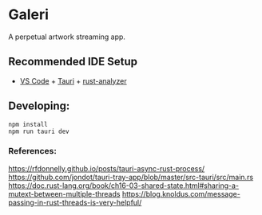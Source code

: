 # Galeri

A perpetual artwork streaming app.

## Recommended IDE Setup

- [VS Code](https://code.visualstudio.com/) + [Tauri](https://marketplace.visualstudio.com/items?itemName=tauri-apps.tauri-vscode) + [rust-analyzer](https://marketplace.visualstudio.com/items?itemName=rust-lang.rust-analyzer)

## Developing:

```
npm install
npm run tauri dev
```

### References:
https://rfdonnelly.github.io/posts/tauri-async-rust-process/
https://github.com/jondot/tauri-tray-app/blob/master/src-tauri/src/main.rs
https://doc.rust-lang.org/book/ch16-03-shared-state.html#sharing-a-mutext-between-multiple-threads
https://blog.knoldus.com/message-passing-in-rust-threads-is-very-helpful/
